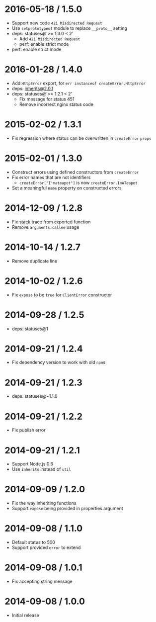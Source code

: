 2016-05-18 / 1.5.0
====

  * Support new code `421 Misdirected Request`
  * Use `setprototypeof` module to replace `__proto__` setting
  * deps: statuses@'>= 1.3.0 < 2'
    - Add `421 Misdirected Request`
    - perf: enable strict mode
  * perf: enable strict mode

2016-01-28 / 1.4.0
====

  * Add `HttpError` export, for `err instanceof createError.HttpError`
  * deps: inherits@2.0.1
  * deps: statuses@'>= 1.2.1 < 2'
    - Fix message for status 451
    - Remove incorrect nginx status code

2015-02-02 / 1.3.1
====

  * Fix regression where status can be overwritten in `createError` `props`

2015-02-01 / 1.3.0
====

  * Construct errors using defined constructors from `createError`
  * Fix error names that are not identifiers
    - `createError["I'mateapot"]` is now `createError.ImATeapot`
  * Set a meaningful `name` property on constructed errors

2014-12-09 / 1.2.8
====

  * Fix stack trace from exported function
  * Remove `arguments.callee` usage

2014-10-14 / 1.2.7
====

  * Remove duplicate line

2014-10-02 / 1.2.6
====

  * Fix `expose` to be `true` for `ClientError` constructor

2014-09-28 / 1.2.5
====

  * deps: statuses@1

2014-09-21 / 1.2.4
====

  * Fix dependency version to work with old `npm`s

2014-09-21 / 1.2.3
====

  * deps: statuses@~1.1.0

2014-09-21 / 1.2.2
====

  * Fix publish error

2014-09-21 / 1.2.1
====

  * Support Node.js 0.6
  * Use `inherits` instead of `util`

2014-09-09 / 1.2.0
====

  * Fix the way inheriting functions
  * Support `expose` being provided in properties argument

2014-09-08 / 1.1.0
====

  * Default status to 500
  * Support provided `error` to extend

2014-09-08 / 1.0.1
====

  * Fix accepting string message

2014-09-08 / 1.0.0
====

  * Initial release
